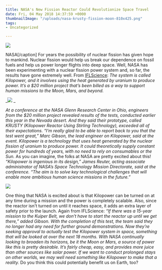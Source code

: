 ```yaml
---
title: NASA's New Fission Reactor Could Revolutionize Space Travel
date: Fri, 04 May 2018 14:37:59 +0000
thumbnailImage: "/uploads/nasa-krusty-fission-moon-810x425.png"
tags:
- Uncategorized

---
```

![](http://newsattorneys.staging.wpengine.com/wp-content/uploads/2018/05/nasa-krusty-prototype-nasa-972x1024.jpg) 

NASA\[/caption\] For years the possibility of nuclear fission has given hope to mankind. Nuclear fission would help us break our dependence on fossil fuels and help us power longer flights into deep space. Well, NASA has been experimenting with a nuclear fission power system and, so far, the results have gone extremely well. From [IFLScience](http://www.iflscience.com/space/nasa-just-tested-a-new-nuclear-fission-reactor-and-the-results-were-incredible/all/): _The system is called Kilopower, and it involves using the heat generated by uranium to produce power. It’s a $20 million project that’s been billed as a way to support human missions to the Moon, Mars, and beyond._ 

_![](http://newsattorneys.staging.wpengine.com/wp-content/uploads/2018/05/nasa-krusty-fission-moon-nasa.jpg) _

_At a conference at the NASA Glenn Research Center in Ohio, engineers from the $20 million project revealed results of the tests, conducted earlier this year in the Nevada desert. And they said their prototype, called KRUSTY (Kilopower Reactor Using Stirling Technology), exceeded all of their expectations. “I’m really glad to be able to report back to you that the test went great,” Marc Gibson, the lead engineer on Kilopower, said at the event. Kilopower is a technology that uses heat generated by the nuclear fission of uranium to produce power. It could theoretically supply constant power for hundreds of years, with no need to rely on consumables or the Sun._ As you can imagine, the folks at NASA are pretty excited about this! _“Kilopower is ingenious in its design,” James Reuter, acting associate administrator of NASA’s Space Technology Mission Directorate, said at the conference. “The aim is to solve key technological challenges that will enable more ambitious human science missions in the future.”_

 ![](http://newsattorneys.staging.wpengine.com/wp-content/uploads/2018/05/nasa-krusty-control-room-nasa-1024x848.jpg) 

One thing that NASA is excited about is that Kilopower can be turned on at any time during a mission and the power is completely scalable. Also, since the reactor isn't turned on until it reaches space, it adds an extra layer of safety prior to the launch. Again from IFLScience: _“If there was a 15-year mission to the Kuiper Belt, we don’t have to start the reactor up until we get there,” added Gibson. With the completion of this test, the team said they no longer had any need for further ground demonstrations. Now they’re seeking approval to actually test the Kilopower system in space, something that will be looked at over the next 18 months. With NASA continually looking to broaden its horizons, be it the Moon or Mars, a source of power like this is pretty desirable. It’s fairly cheap, easy, and provides more juice than other sources like solar power. If we want to conduct prolonged stays on other worlds, we may well need something like Kilopower to make that a reality._ Do you think this could potentially benefit us on Earth, too?